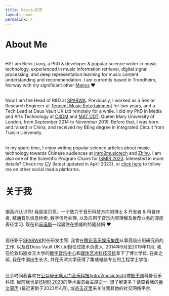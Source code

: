 ```yaml
---
title: Beici=贝茨
layout: home
permalink: /
---
```


# About Me

<br />Hi! I am Beici Liang, a PhD & developer & popular science writer in music technology, experienced in music information retrieval, digital signal processing, and deep representation learning for music content understanding and recommendation. I am currently based in Trondheim, Norway with my significant other <a target="_blank" rel="noopener noreferrer" href="https://mmxgn.github.io/">Manos</a> ❤

<br />Now I am the Head of R&D at <a target="_blank" rel="noopener noreferrer" href="https://www.sparwk.com/">SPARWK</a>. Previously, I worked as a Senior Research Engineer at <a target="_blank" rel="noopener noreferrer" href="https://www.tencentmusic.com/en-us/">Tencent Music Entertainment</a> for two years, and a Tech Lead at Deus Vault UK Ltd remotely for a while. I did my PhD in Media and Arts Technology at <a target="_blank" rel="noopener noreferrer" href="http://c4dm.eecs.qmul.ac.uk/" class="canbeselected">C4DM</a> and <a target="_blank" rel="noopener noreferrer" href="http://www.mat.qmul.ac.uk/" class="canbeselected">MAT CDT</a>, Queen Mary University of London, from September 2014 to November 2019. Before that, I was born and raised in China, and received my BEng degree in Integrated Circuit from Tianjin University.

<br />In my spare time, I enjoy writing popular science articles about music technology towards Chinese audiences at <a target="_blank" rel="noopener noreferrer" href="https://mp.weixin.qq.com/mp/homepage?__biz=MzU5MzY3NzI0OA==&hid=1&sn=ed3a383088e132ef1df0e968b36c717d&scene=1&devicetype=iOS11.4.1&version=16070026&lang=zh_CN&nettype=WIFI&ascene=7&session_us=gh_e4d709ed182c&fontScale=100&wx_header=1">intro2musictech</a> and <a target="_blank" rel="noopener noreferrer" href="https://www.zhihu.com/people/beiciliang/answers">Zhihu</a>. I am also one of the Scientific Program Chairs for <a target="_blank" rel="noopener noreferrer" href="https://ismir2023.ismir.net/">ISMIR 2023</a>. Interested in more details? Check my <a target="_blank" rel="noopener noreferrer" href="https://beiciliang.github.io/pdf/eng_cv_beici.pdf">CV</a> (latest updated in April 2023), or <a href="https://beiciliang.github.io/about/">click here</a> to follow me on other social media platforms.

# 关于我

<br />很高兴认识你! 我是梁贝茨，一个致力于音乐科技方向的博士 & 开发者 & 科普作者, 精通音乐信息检索, 数字信号处理, 以及应用于音乐内容理解及推荐业务的深度表征学习. 现在和<a target="_blank" rel="noopener noreferrer" href="https://mmxgn.github.io/">马诺斯</a>一起居住在挪威的特隆赫姆 ❤

<br />现任职于<a target="_blank" rel="noopener noreferrer" href="https://www.sparwk.com/">SPARWK</a>担任研发主管. 我曾在<a target="_blank" rel="noopener noreferrer" href="https://www.tencentmusic.com/en-us/">腾讯音乐娱乐集团</a>从事高级应用研究员的工作, 以及在Deus Vault UK Ltd担任过技术负责人. 2014年9月至2019年11月, 我在伦敦玛丽女王大学的<a target="_blank" rel="noopener noreferrer" href="http://c4dm.eecs.qmul.ac.uk/">数字音乐中心</a>和<a target="_blank" rel="noopener noreferrer" href="http://www.mat.qmul.ac.uk/">媒体艺术科技项目</a>拿下了博士学位. 在此之前, 我在中国出生长大, 并在天津大学获得了集成电路专业的工程学士学位.

<br />业余时间我喜欢在<a target="_blank" rel="noopener noreferrer" href="https://mp.weixin.qq.com/mp/homepage?__biz=MzU5MzY3NzI0OA==&hid=1&sn=ed3a383088e132ef1df0e968b36c717d&scene=1&devicetype=iOS11.4.1&version=16070026&lang=zh_CN&nettype=WIFI&ascene=7&session_us=gh_e4d709ed182c&fontScale=100&wx_header=1">公众号无痛入门音乐科技(intro2musictech)</a>或<a target="_blank" rel="noopener noreferrer" href="https://www.zhihu.com/people/beiciliang/answers">知乎网</a>科普音乐科技. 目前我也是<a target="_blank" rel="noopener noreferrer" href="https://ismir2023.ismir.net/">ISMIR 2023</a>的学术委员会主席之一. 想了解更多？请查看我的<a target="_blank" rel="noopener noreferrer" href="https://beiciliang.github.io/pdf/eng_cv_beici.pdf">英文简历</a> (最近更新于2023年4月), 或<a href="https://beiciliang.github.io/about/">点击这里</a>来关注我其他的社交网络平台.
